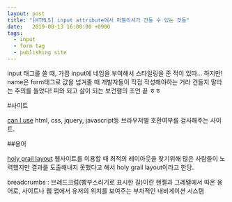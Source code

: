 ```yaml
---
layout: post
title: "[HTML5] input attribute에서 퍼블리셔가 건들 수 있는 것들"
date:   2019-08-13 16:00:00 +0900
tags:
  - input
  - form tag
  - publishing site
---
```


input 태그를 쓸 때, 가끔 input에 네임을 부여해서 스타일링을 준 적이 있따...
하지만! name은 form태그로 값을 넘겨줄 때 개발자들이 직접 작성해야하는 거라 건들지 말라는 주의를 들었다!
피와 되고 살이 되는 보건햄의 조언 끝 ㅎㅎ

#사이트

[can I use](https://caniuse.com/)
html, css, jquery, javascript등 브라우저별 호환여부를 검사해주는 사이트.

##용어

[holy grail layout](https://opentutorials.org/course/2473/13570)
웹사이트를 이용할 때 최적의 레이아웃을 찾기위해 많은 사람들이 노력했지만 결과를 도출해내지 못했다고 해서 holy grail layout이라고 한당.

breadcrumbs
: 브레드크럼(빵부스러기로 표시한 길)이란 핸젤과 그레텔에서 따온 용어로, 
사이트나 웹 앱에서 유저의 위치를 보여주는 부차적인 내비게이션 시스템